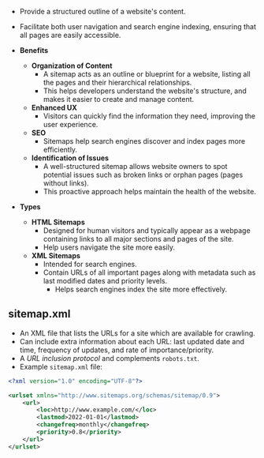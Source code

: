 - Provide a structured outline of a website's content. 
- Facilitate both user navigation and search engine indexing, ensuring that all pages are easily accessible.

- **Benefits**
    - **Organization of Content**
        - A sitemap acts as an outline or blueprint for a website, listing all the pages and their hierarchical relationships.
        - This helps developers understand the website's structure, and makes it easier to create and manage content.
    - **Enhanced UX**
        - Visitors can quickly find the information they need, improving the user experience.
    - **SEO**
        - Sitemaps help search engines discover and index pages more efficiently.
    - **Identification of Issues**
        - A well-structured sitemap allows website owners to spot potential issues such as broken links or orphan pages (pages without links). 
        - This proactive approach helps maintain the health of the website.

- **Types**
    - **HTML Sitemaps**
        - Designed for human visitors and typically appear as a webpage containing links to all major sections and pages of the site. 
        - Help users navigate the site more easily.
    - **XML Sitemaps**
        - Intended for search engines.
        - Contain URLs of all important pages along with metadata such as last modified dates and priority levels.
            - Helps search engines index the site more effectively.

## sitemap.xml

- An XML file that lists the URLs for a site which are available for crawling. 
- Can include extra information about each URL: last updated date and time, frequency of updates, and rate of importance/priority. 
- A _URL inclusion protocol_ and complements `robots.txt`.
- Example `sitemap.xml` file:

```xml
<?xml version="1.0" encoding="UTF-8"?>

<urlset xmlns="http://www.sitemaps.org/schemas/sitemap/0.9">
	<url>
		<loc>http://www.example.com/</loc>
		<lastmod>2022-01-01</lastmod>
		<changefreq>monthly</changefreq>
		<priority>0.8</priority>
	</url>
</urlset>
```
